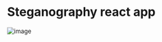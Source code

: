 # Steganography react app
![image](https://github.com/krzotki/steganography/assets/52164548/ccdd5c80-4166-403a-a6fc-4046710c51f0)
